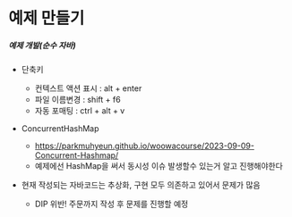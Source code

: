 # 예제 만들기
##### 예제 개발(순수 자바)

- 단축키 
    - 컨텍스트 액션 표시 : alt + enter
    - 파일 이름변경 : shift + f6
    - 자동 포매팅 : ctrl + alt + v 

- ConcurrentHashMap
    - https://parkmuhyeun.github.io/woowacourse/2023-09-09-Concurrent-Hashmap/
    - 예제에선 HashMap을 써서 동시성 이슈 발생할수 있는거 알고 진행해야한다

- 현재 작성되는 자바코드는 추상화, 구현 모두 의존하고 있어서 문제가 많음
    - DIP 위반! 주문까지 작성 후 문제를 진행할 예정

